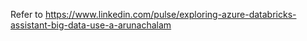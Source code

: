 Refer to https://www.linkedin.com/pulse/exploring-azure-databricks-assistant-big-data-use-a-arunachalam
